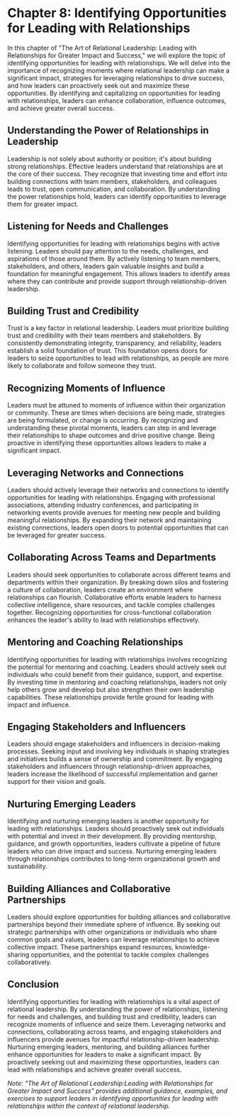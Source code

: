 Chapter 8: Identifying Opportunities for Leading with Relationships
===================================================================

In this chapter of "The Art of Relational Leadership: Leading with Relationships for Greater Impact and Success," we will explore the topic of identifying opportunities for leading with relationships. We will delve into the importance of recognizing moments where relational leadership can make a significant impact, strategies for leveraging relationships to drive success, and how leaders can proactively seek out and maximize these opportunities. By identifying and capitalizing on opportunities for leading with relationships, leaders can enhance collaboration, influence outcomes, and achieve greater overall success.

Understanding the Power of Relationships in Leadership
------------------------------------------------------

Leadership is not solely about authority or position; it's about building strong relationships. Effective leaders understand that relationships are at the core of their success. They recognize that investing time and effort into building connections with team members, stakeholders, and colleagues leads to trust, open communication, and collaboration. By understanding the power relationships hold, leaders can identify opportunities to leverage them for greater impact.

Listening for Needs and Challenges
----------------------------------

Identifying opportunities for leading with relationships begins with active listening. Leaders should pay attention to the needs, challenges, and aspirations of those around them. By actively listening to team members, stakeholders, and others, leaders gain valuable insights and build a foundation for meaningful engagement. This allows leaders to identify areas where they can contribute and provide support through relationship-driven leadership.

Building Trust and Credibility
------------------------------

Trust is a key factor in relational leadership. Leaders must prioritize building trust and credibility with their team members and stakeholders. By consistently demonstrating integrity, transparency, and reliability, leaders establish a solid foundation of trust. This foundation opens doors for leaders to seize opportunities to lead with relationships, as people are more likely to collaborate and follow someone they trust.

Recognizing Moments of Influence
--------------------------------

Leaders must be attuned to moments of influence within their organization or community. These are times when decisions are being made, strategies are being formulated, or change is occurring. By recognizing and understanding these pivotal moments, leaders can step in and leverage their relationships to shape outcomes and drive positive change. Being proactive in identifying these opportunities allows leaders to make a significant impact.

Leveraging Networks and Connections
-----------------------------------

Leaders should actively leverage their networks and connections to identify opportunities for leading with relationships. Engaging with professional associations, attending industry conferences, and participating in networking events provide avenues for meeting new people and building meaningful relationships. By expanding their network and maintaining existing connections, leaders open doors to potential opportunities that can be leveraged for greater success.

Collaborating Across Teams and Departments
------------------------------------------

Leaders should seek opportunities to collaborate across different teams and departments within their organization. By breaking down silos and fostering a culture of collaboration, leaders create an environment where relationships can flourish. Collaborative efforts enable leaders to harness collective intelligence, share resources, and tackle complex challenges together. Recognizing opportunities for cross-functional collaboration enhances the leader's ability to lead with relationships effectively.

Mentoring and Coaching Relationships
------------------------------------

Identifying opportunities for leading with relationships involves recognizing the potential for mentoring and coaching. Leaders should actively seek out individuals who could benefit from their guidance, support, and expertise. By investing time in mentoring and coaching relationships, leaders not only help others grow and develop but also strengthen their own leadership capabilities. These relationships provide fertile ground for leading with impact and influence.

Engaging Stakeholders and Influencers
-------------------------------------

Leaders should engage stakeholders and influencers in decision-making processes. Seeking input and involving key individuals in shaping strategies and initiatives builds a sense of ownership and commitment. By engaging stakeholders and influencers through relationship-driven approaches, leaders increase the likelihood of successful implementation and garner support for their vision and goals.

Nurturing Emerging Leaders
--------------------------

Identifying and nurturing emerging leaders is another opportunity for leading with relationships. Leaders should proactively seek out individuals with potential and invest in their development. By providing mentorship, guidance, and growth opportunities, leaders cultivate a pipeline of future leaders who can drive impact and success. Nurturing emerging leaders through relationships contributes to long-term organizational growth and sustainability.

Building Alliances and Collaborative Partnerships
-------------------------------------------------

Leaders should explore opportunities for building alliances and collaborative partnerships beyond their immediate sphere of influence. By seeking out strategic partnerships with other organizations or individuals who share common goals and values, leaders can leverage relationships to achieve collective impact. These partnerships expand resources, knowledge-sharing opportunities, and the potential to tackle complex challenges collaboratively.

Conclusion
----------

Identifying opportunities for leading with relationships is a vital aspect of relational leadership. By understanding the power of relationships, listening for needs and challenges, and building trust and credibility, leaders can recognize moments of influence and seize them. Leveraging networks and connections, collaborating across teams, and engaging stakeholders and influencers provide avenues for impactful relationship-driven leadership. Nurturing emerging leaders, mentoring, and building alliances further enhance opportunities for leaders to make a significant impact. By proactively seeking out and maximizing these opportunities, leaders can lead with relationships and achieve greater overall success.

*Note: "The Art of Relational Leadership:Leading with Relationships for Greater Impact and Success" provides additional guidance, examples, and exercises to support leaders in identifying opportunities for leading with relationships within the context of relational leadership.*
